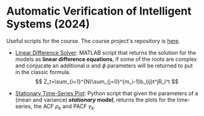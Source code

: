 # Automatic Verification of Intelligent Systems (2024)
Useful scripts for the course.
The course project's repository is [here](https://github.com/andrea-dimarco/high-dimensional-space-anomaly-detection).

- [Linear Difference Solver](linear_difference_solver.m): MATLAB script that returns the solution for the models as **linear difference equations**, if some of the roots are complex and conjucate an additional $\alpha$ and $\phi$ parameters will be returned to put in the classic formula. $$ Z_t=\sum_{i=1}^{N}\sum_{j=0}^{m_i-1}b_{ij}t^jR_i^t $$

- [Stationary Time-Series Plot](stationary-time-series-plot.py): Python script that given the parameters of a (mean and variance) **_stationary_ model**, returns the plots for the time-series, the ACF $\rho_k$ and PACF $\gamma_k$.
